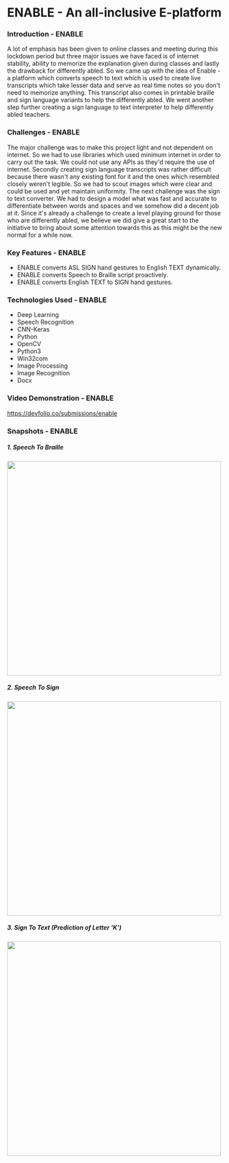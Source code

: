 # ENABLE - An all-inclusive E-platform

### Introduction - ENABLE

A lot of emphasis has been given to online classes and meeting during this lockdown period but three major issues we have faced is of internet stability, ability to memorize the explanation given during classes and lastly the drawback for differently abled. So we came up with the idea of Enable - a platform which converts speech to text which is used to create live transcripts which take lesser data and serve as real time notes so you don't need to memorize anything. This transcript also comes in printable braille and sign language variants to help the differently abled. We went another step further creating a sign language to text interpreter to help differently abled teachers.

### Challenges - ENABLE

The major challenge was to make this project light and not dependent on internet. So we had to use libraries which used minimum internet in order to carry out the task. We could not use any APIs as they'd require the use of internet. Secondly creating sign language transcripts was rather difficult because there wasn't any existing font for it and the ones which resembled closely weren't legible. So we had to scout images which were clear and could be used and yet maintain uniformity. The next challenge was the sign to text converter. We had to design a model what was fast and accurate to differentiate between words and spaces and we somehow did a decent job at it. Since it's already a challenge to create a level playing ground for those who are differently abled, we believe we did give a great start to the initiative to bring about some attention towards this as this might be the new normal for a while now.

### Key Features - ENABLE

* ENABLE converts ASL SIGN hand gestures to English TEXT dynamically.
* ENABLE converts Speech to Braille script proactively.
* ENABLE converts English TEXT to SIGN hand gestures.

### Technologies Used - ENABLE

* Deep Learning
* Speech Recognition
* CNN-Keras
* Python 
* OpenCV
* Python3
* Win32com
* Image Processing
* Image Recognition
* Docx

### Video Demonstration - ENABLE

https://devfolio.co/submissions/enable

### Snapshots - ENABLE

##### 1. Speech To Braille
<img src="https://devfolio-prod.s3.ap-south-1.amazonaws.com/hackathons/bfedfa89e30645b68a7145c312d3da12/projects/38ba2f4b826e42a68f3ece4c5be0684e/picfxtquvsd5.png" width="500"> 

##### 2. Speech To Sign
<img src="https://devfolio-prod.s3.ap-south-1.amazonaws.com/hackathons/bfedfa89e30645b68a7145c312d3da12/projects/38ba2f4b826e42a68f3ece4c5be0684e/picos6ueyx61.png" width="500"> 

##### 3. Sign To Text (Prediction of Letter 'K')
<img src="https://devfolio-prod.s3.ap-south-1.amazonaws.com/hackathons/bfedfa89e30645b68a7145c312d3da12/projects/38ba2f4b826e42a68f3ece4c5be0684e/picnjhewvtif.png" width="500"> 
